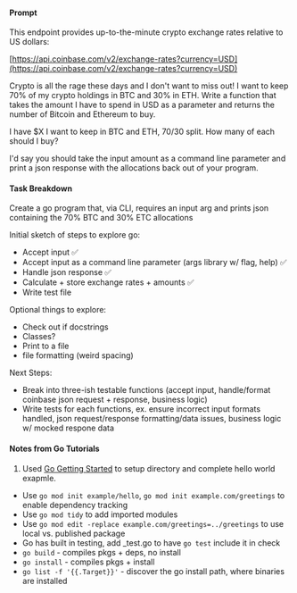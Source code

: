 #### Prompt

This endpoint provides up-to-the-minute crypto exchange rates relative to US dollars:

[https://api.coinbase.com/v2/exchange-rates?currency=USD](https://api.coinbase.com/v2/exchange-rates?currency=USD)

Crypto is all the rage these days and I don't want to miss out! I want to keep 70% of my crypto holdings in BTC and 30% in ETH. Write a function that takes the amount I have to spend in USD as a parameter and returns the number of Bitcoin and Ethereum to buy.

I have $X I want to keep in BTC and ETH, 70/30 split. How many of each should I buy?

I'd say you should take the input amount as a command line parameter and print a json response with the allocations back out of your program.

#### Task Breakdown

Create a go program that, via CLI, requires an input arg and prints json containing the 70% BTC and 30% ETC allocations

Initial sketch of steps to explore go:

- Accept input ✅
- Accept input as a command line parameter (args library w/ flag, help) ✅
- Handle json response ✅
- Calculate + store exchange rates + amounts ✅
- Write test file

Optional things to explore:

- Check out if docstrings
- Classes?
- Print to a file
- file formatting (weird spacing)

Next Steps:

- Break into three-ish testable functions (accept input, handle/format coinbase json request + response, business logic)
- Write tests for each functions, ex. ensure incorrect input formats handled, json request/response formatting/data issues, business logic w/ mocked respone data

#### Notes from Go Tutorials

1. Used [Go Getting Started](https://go.dev/doc/tutorial/getting-started) to setup directory and complete hello world exapmle.

- Use `go mod init example/hello`, `go mod init example.com/greetings` to enable dependency tracking
- Use `go mod tidy` to add imported modules
- Use `go mod edit -replace example.com/greetings=../greetings` to use local vs. published package
- Go has built in testing, add \_test.go to have `go test` include it in check
- `go build` - compiles pkgs + deps, no install
- `go install` - compiles pkgs + install
- `go list -f '{{.Target}}'` - discover the go install path, where binaries are installed
